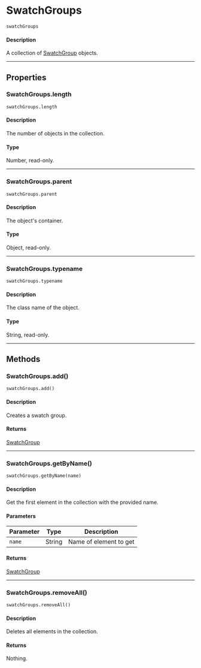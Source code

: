 # SwatchGroups

`swatchGroups`

#### Description

A collection of [SwatchGroup](./SwatchGroup.md) objects.

---

## Properties

### SwatchGroups.length

`swatchGroups.length`

#### Description

The number of objects in the collection.

#### Type

Number, read-only.

---

### SwatchGroups.parent

`swatchGroups.parent`

#### Description

The object's container.

#### Type

Object, read-only.

---

### SwatchGroups.typename

`swatchGroups.typename`

#### Description

The class name of the object.

#### Type

String, read-only.

---

## Methods

### SwatchGroups.add()

`swatchGroups.add()`

#### Description

Creates a swatch group.

#### Returns

[SwatchGroup](./SwatchGroup.md)

---

### SwatchGroups.getByName()

`swatchGroups.getByName(name)`

#### Description

Get the first element in the collection with the provided name.

#### Parameters

| Parameter   | Type   | Description            |
|-------------|--------|------------------------|
| `name`      | String | Name of element to get |

#### Returns

[SwatchGroup](./SwatchGroup.md)

---

### SwatchGroups.removeAll()

`swatchGroups.removeAll()`

#### Description

Deletes all elements in the collection.

#### Returns

Nothing.
